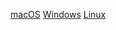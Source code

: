 [macOS](/releases/pulumi-v{{include.version}}-darwin.x64.tar.gz) [Windows](/releases/pulumi-v{{include.version}}-windows.x64.tar.gz) [Linux](/releases/pulumi-v{{include.version}}-linux.x64.tar.gz)